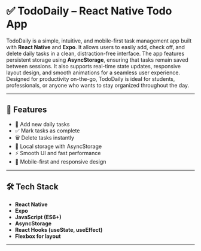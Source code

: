 # ✅ TodoDaily – React Native Todo App

TodoDaily is a simple, intuitive, and mobile-first task management app built with **React Native** and **Expo**. It allows users to easily add, check off, and delete daily tasks in a clean, distraction-free interface. The app features persistent storage using **AsyncStorage**, ensuring that tasks remain saved between sessions. It also supports real-time state updates, responsive layout design, and smooth animations for a seamless user experience. Designed for productivity on-the-go, TodoDaily is ideal for students, professionals, or anyone who wants to stay organized throughout the day.

---

## 📱 Features

- 📝 Add new daily tasks
- ✅ Mark tasks as complete
- 🗑️ Delete tasks instantly
- 💾 Local storage with AsyncStorage
- ⚡ Smooth UI and fast performance
- 📱 Mobile-first and responsive design

---

## 🛠️ Tech Stack

- **React Native**
- **Expo**
- **JavaScript (ES6+)**
- **AsyncStorage**
- **React Hooks (useState, useEffect)**
- **Flexbox for layout**

---
